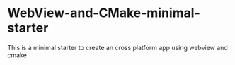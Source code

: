# WebView-and-CMake-minimal-starter
This is a minimal starter to create an cross platform app using webview and cmake

